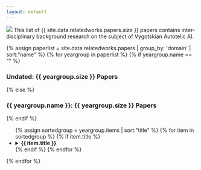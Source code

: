 ```yaml
---
layout: default
---
```


<img src="assets/img/philosophers.png" style="border-radius:2%;">
This list of {{ site.data.relatedworks.papers.size }} papers contains inter-disciplinary background research on the subject of Vygotskian Autotelic AI. 


{% assign paperlist = site.data.relatedworks.papers | group_by: 'domain' | sort:"name"  %}
{% for yeargroup in paperlist %}
{% if yeargroup.name == "" %}
<h3 class="page-title">Undated: {{ yeargroup.size }} Papers</h3>
{% else %}
<h3 class="page-title" >{{ yeargroup.name }}: {{ yeargroup.size }} Papers</h3>
{% endif %}
<ul>
	{% assign sortedgroup = yeargroup.items | sort:"title"  %}
	{% for item in sortedgroup %}
	{% if item.title %}
	<li>
		<details><summary><b class="paper-title">{{ item.title }}</b></summary>
		<blockquote>
		{% if item.authors %}
		   <h4 class="blockquote-content">Authors:</h4>
		   <ul>
		   {% for author in item.authors %}
		      <li>{{ author }}</li>
		   {% endfor %}
		   </ul>
		{% endif %}
		{% if item.abstract %}
		   <h4 class="blockquote-content" >Abstract:</h4>
		   {{ item.abstract }}
		{% endif %}
		{% if item.pdfurl or item.codeurl or item.webpageurl %}
		   <h4 class="blockquote-content">Links:</h4>
		   <ul>
		   {% if item.pdfurl %}
		   <li><a href="{{ item.pdfurl }}">Paper</a></li>
		   {% endif %}
		   {% if item.codeurl %}
		   <li><a href="{{ item.codeurl }}">Source-code</a></li>
		   {% endif %}
		   {% if item.webpageurl %}
		   <li><a href="{{ item.webpageurl }}">Webpage</a></li>
		   {% endif %}
		   </ul>
		{% endif %}
		{% if item.bibtex %}	 
		   <h4 class="blockquote-content">Bibtex:</h4>
		   <pre><code>{{ item.bibtex }}</code></pre>
		{% endif %}
		<hr>
		 </blockquote>
		</details>
	</li>
	{% endif %}
	{% endfor %}
</ul>
{% endfor %}


